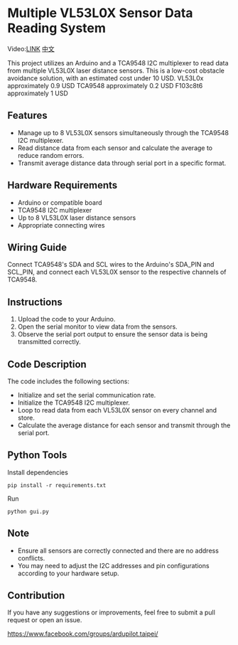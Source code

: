 # Multiple VL53L0X Sensor Data Reading System 

Video:[LINK](https://youtu.be/OrfpyjqpGTM)
[中文](https://github.com/Oliver0804/vl53l0xArray_STM32F103C8T6-/blob/main/readme_zh.md)

This project utilizes an Arduino and a TCA9548 I2C multiplexer to read data from multiple VL53L0X laser distance sensors.
This is a low-cost obstacle avoidance solution, with an estimated cost under 10 USD.
VL53L0x approximately 0.9 USD
TCA9548 approximately 0.2 USD
F103c8t6 approximately 1 USD

## Features

- Manage up to 8 VL53L0X sensors simultaneously through the TCA9548 I2C multiplexer.
- Read distance data from each sensor and calculate the average to reduce random errors.
- Transmit average distance data through serial port in a specific format.

## Hardware Requirements

- Arduino or compatible board
- TCA9548 I2C multiplexer
- Up to 8 VL53L0X laser distance sensors
- Appropriate connecting wires

## Wiring Guide

Connect TCA9548's SDA and SCL wires to the Arduino's SDA_PIN and SCL_PIN, and connect each VL53L0X sensor to the respective channels of TCA9548.

## Instructions

1. Upload the code to your Arduino.
2. Open the serial monitor to view data from the sensors.
3. Observe the serial port output to ensure the sensor data is being transmitted correctly.

## Code Description

The code includes the following sections:

- Initialize and set the serial communication rate.
- Initialize the TCA9548 I2C multiplexer.
- Loop to read data from each VL53L0X sensor on every channel and store.
- Calculate the average distance for each sensor and transmit through the serial port.

## Python Tools

Install dependencies

```
pip install -r requirements.txt
```

Run

```
python gui.py
```

## Note

- Ensure all sensors are correctly connected and there are no address conflicts.
- You may need to adjust the I2C addresses and pin configurations according to your hardware setup.

## Contribution

If you have any suggestions or improvements, feel free to submit a pull request or open an issue.

https://www.facebook.com/groups/ardupilot.taipei/
